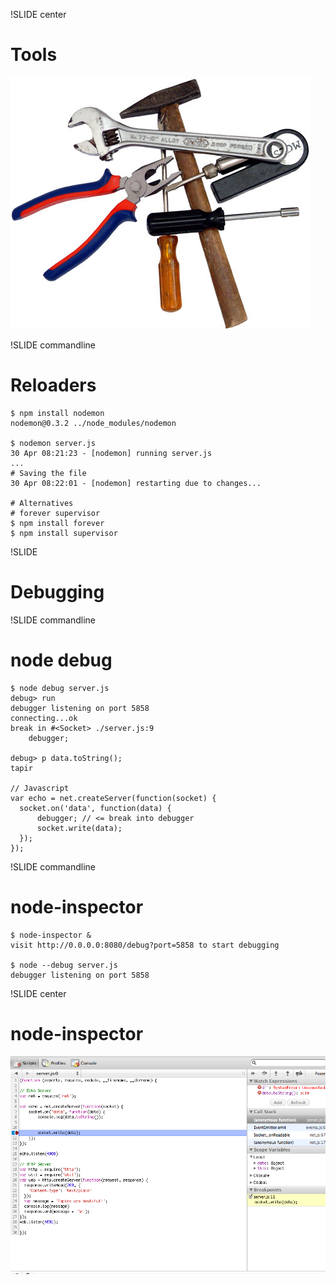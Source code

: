!SLIDE center
# Tools
![Tools](tools.jpg)

!SLIDE commandline
# Reloaders

    $ npm install nodemon
    nodemon@0.3.2 ../node_modules/nodemon

    $ nodemon server.js 
    30 Apr 08:21:23 - [nodemon] running server.js 
    ...
    # Saving the file
    30 Apr 08:22:01 - [nodemon] restarting due to changes...
    
    # Alternatives
    # forever supervisor
    $ npm install forever
    $ npm install supervisor




!SLIDE 
# Debugging

!SLIDE commandline
# node debug

    $ node debug server.js
    debug> run
    debugger listening on port 5858
    connecting...ok
    break in #<Socket> ./server.js:9
        debugger;

    debug> p data.toString();
    tapir

    // Javascript
    var echo = net.createServer(function(socket) {
      socket.on('data', function(data) {
          debugger; // <= break into debugger
          socket.write(data);
      });
    });


!SLIDE commandline
# node-inspector

    $ node-inspector &
    visit http://0.0.0.0:8080/debug?port=5858 to start debugging

    $ node --debug server.js
    debugger listening on port 5858

!SLIDE center
# node-inspector
![node-inspector](nodeJS-Inspector.png)


 




